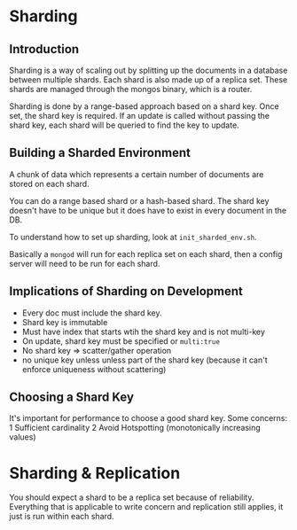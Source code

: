 # Sharding

## Introduction
Sharding is a way of scaling out by splitting up the documents in a database between multiple shards.  Each shard is also made up of a replica set.  These shards are managed through the mongos binary, which is a router.

Sharding is done by a range-based approach based on a shard key.  Once set, the shard key is required. If an update is called without passing the shard key, each shard will be queried to find the key to update.

## Building a Sharded Environment
A chunk of data which represents a certain number of documents are stored on each shard.

You can do a range based shard or a hash-based shard. The shard key doesn't have to be unique but it does have to exist in every document in the DB.

To understand how to set up sharding, look at `init_sharded_env.sh`.

Basically a `mongod` will run for each replica set on each shard, then a config server will need to be run for each shard.

## Implications of Sharding on Development
* Every doc must include the shard key.
* Shard key is immutable
* Must have index that starts wtih the shard key and is not multi-key
* On update, shard key must be specified or `multi:true`
* No shard key => scatter/gather operation
* no unique key unless unless part of the shard key (because it can't enforce uniqueness without scattering)

## Choosing a Shard Key
It's important for performance to choose a good shard key.  Some concerns:
1 Sufficient cardinality
2 Avoid Hotspotting (monotonically increasing values)

# Sharding & Replication
You should expect a shard to be a replica set because of reliability.
Everything that is applicable to write concern and replication still applies, it just is run within each shard.